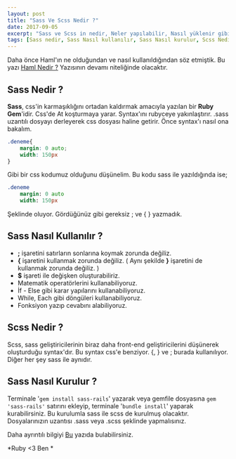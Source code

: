 ```yaml
---
layout: post
title: "Sass Ve Scss Nedir ?"
date: 2017-09-05
excerpt: "Sass ve Scss in nedir, Neler yapılabilir, Nasıl yüklenir gibi soruların cevapları burada"
tags: [Sass nedir, Sass Nasıl kullanılır, Sass Nasıl kurulur, Scss Nedir, Scss nasıl kurulur, scss Nasıl kullanılır]
---
```


Daha önce Haml'ın ne olduğundan ve nasıl kullanıldığından söz etmiştik. Bu yazı [Haml Nedir ?](http://alperenbozkurt.net/Haml-ve-sass-nedir/) Yazısının devamı niteliğinde olacaktır. 

Sass Nedir ?
---

**Sass**, css'in karmaşıklığını ortadan kaldırmak amacıyla yazılan bir **Ruby Gem**'idir. Css'de At koşturmaya yarar. Syntax'ını rubyceye yakınlaştırır. .sass uzantılı dosyayı derleyerek css dosyası haline getirir. 
Önce syntax'ı nasıl ona bakalım.
```css
.deneme{
    margin: 0 auto;
    width: 150px
}
```
Gibi bir css kodumuz olduğunu düşünelim. Bu kodu sass ile yazıldığında ise; 
```sass
.deneme
    margin: 0 auto
    width: 150px
```
Şeklinde oluyor. Gördüğünüz gibi gereksiz ; ve {  } yazmadık.

Sass Nasıl Kullanılır ?
---

 - **;** işaretini satırların sonlarına koymak zorunda değiliz.
 - **{** işaretini kullanmak zorunda değiliz. ( Aynı şekilde **}** işaretini de kullanmak zorunda değiliz. )  
 - **$** işareti ile değişken oluşturabiliriz.
 - Matematik operatörlerini kullanabiliyoruz. 
 - İf - Else gibi karar yapılarını kullanabiliyoruz.
 - While, Each gibi döngüleri kullanabiliyoruz.
 - Fonksiyon yazıp cevabını alabiliyoruz.

Scss Nedir ?
---
Scss, sass geliştiricilerinin biraz daha front-end geliştiricilerini düşünerek oluşturduğu syntax'dır. Bu syntax css'e benziyor. {, } ve ; burada kullanılıyor. Diğer her şey sass ile aynıdır. 

Sass Nasıl Kurulur ?
---
Terminale '`gem install sass-rails`' yazarak veya gemfile dosyasına `gem 'sass-rails'` satırını ekleyip, terminale '`bundle install`' yaparak kurabilirsiniz. Bu kurulumla sass ile scss de kurulmuş olacaktır. Dosyalarınızın uzantısı .sass veya .scss şeklinde yapmalısınız. 

Daha ayrıntılı bilgiyi [Bu](https://scotch.io/tutorials/getting-started-with-sass) yazıda bulabilirsiniz.

*Ruby <3 Ben *
